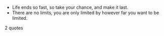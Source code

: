  - Life ends so fast, so take your chance, and make it last.
 - There are no limits, you are only limited by however far you want to be limited.

2 quotes